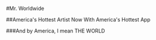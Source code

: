#Mr. Worldwide

##America's Hottest Artist Now With America's Hottest App

###And by America, I mean THE WORLD
